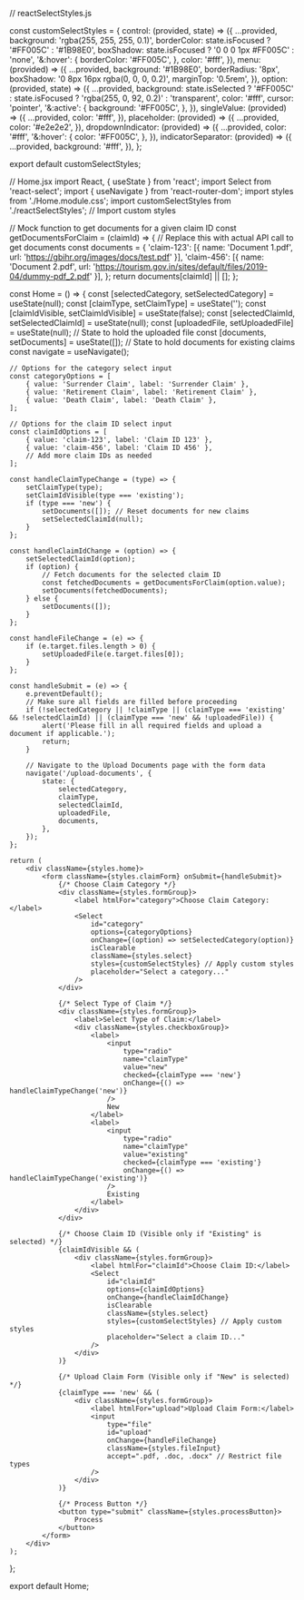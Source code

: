 // reactSelectStyles.js

const customSelectStyles = {
    control: (provided, state) => ({
        ...provided,
        background: 'rgba(255, 255, 255, 0.1)',
        borderColor: state.isFocused ? '#FF005C' : '#1B98E0',
        boxShadow: state.isFocused ? '0 0 0 1px #FF005C' : 'none',
        '&:hover': {
            borderColor: '#FF005C',
        },
        color: '#fff',
    }),
    menu: (provided) => ({
        ...provided,
        background: '#1B98E0',
        borderRadius: '8px',
        boxShadow: '0 8px 16px rgba(0, 0, 0, 0.2)',
        marginTop: '0.5rem',
    }),
    option: (provided, state) => ({
        ...provided,
        background: state.isSelected
            ? '#FF005C'
            : state.isFocused
            ? 'rgba(255, 0, 92, 0.2)'
            : 'transparent',
        color: '#fff',
        cursor: 'pointer',
        '&:active': {
            background: '#FF005C',
        },
    }),
    singleValue: (provided) => ({
        ...provided,
        color: '#fff',
    }),
    placeholder: (provided) => ({
        ...provided,
        color: '#e2e2e2',
    }),
    dropdownIndicator: (provided) => ({
        ...provided,
        color: '#fff',
        '&:hover': {
            color: '#FF005C',
        },
    }),
    indicatorSeparator: (provided) => ({
        ...provided,
        background: '#fff',
    }),
};

export default customSelectStyles;


// Home.jsx
import React, { useState } from 'react';
import Select from 'react-select';
import { useNavigate } from 'react-router-dom';
import styles from './Home.module.css';
import customSelectStyles from './reactSelectStyles'; // Import custom styles

// Mock function to get documents for a given claim ID
const getDocumentsForClaim = (claimId) => {
    // Replace this with actual API call to get documents
    const documents = {
        'claim-123': [{ name: 'Document 1.pdf', url: 'https://gbihr.org/images/docs/test.pdf' }],
        'claim-456': [{ name: 'Document 2.pdf', url: 'https://tourism.gov.in/sites/default/files/2019-04/dummy-pdf_2.pdf' }],
    };
    return documents[claimId] || [];
};

const Home = () => {
    const [selectedCategory, setSelectedCategory] = useState(null);
    const [claimType, setClaimType] = useState('');
    const [claimIdVisible, setClaimIdVisible] = useState(false);
    const [selectedClaimId, setSelectedClaimId] = useState(null);
    const [uploadedFile, setUploadedFile] = useState(null); // State to hold the uploaded file
    const [documents, setDocuments] = useState([]); // State to hold documents for existing claims
    const navigate = useNavigate();

    // Options for the category select input
    const categoryOptions = [
        { value: 'Surrender Claim', label: 'Surrender Claim' },
        { value: 'Retirement Claim', label: 'Retirement Claim' },
        { value: 'Death Claim', label: 'Death Claim' },
    ];

    // Options for the claim ID select input
    const claimIdOptions = [
        { value: 'claim-123', label: 'Claim ID 123' },
        { value: 'claim-456', label: 'Claim ID 456' },
        // Add more claim IDs as needed
    ];

    const handleClaimTypeChange = (type) => {
        setClaimType(type);
        setClaimIdVisible(type === 'existing');
        if (type === 'new') {
            setDocuments([]); // Reset documents for new claims
            setSelectedClaimId(null);
        }
    };

    const handleClaimIdChange = (option) => {
        setSelectedClaimId(option);
        if (option) {
            // Fetch documents for the selected claim ID
            const fetchedDocuments = getDocumentsForClaim(option.value);
            setDocuments(fetchedDocuments);
        } else {
            setDocuments([]);
        }
    };

    const handleFileChange = (e) => {
        if (e.target.files.length > 0) {
            setUploadedFile(e.target.files[0]);
        }
    };

    const handleSubmit = (e) => {
        e.preventDefault();
        // Make sure all fields are filled before proceeding
        if (!selectedCategory || !claimType || (claimType === 'existing' && !selectedClaimId) || (claimType === 'new' && !uploadedFile)) {
            alert('Please fill in all required fields and upload a document if applicable.');
            return;
        }

        // Navigate to the Upload Documents page with the form data
        navigate('/upload-documents', {
            state: {
                selectedCategory,
                claimType,
                selectedClaimId,
                uploadedFile,
                documents,
            },
        });
    };

    return (
        <div className={styles.home}>
            <form className={styles.claimForm} onSubmit={handleSubmit}>
                {/* Choose Claim Category */}
                <div className={styles.formGroup}>
                    <label htmlFor="category">Choose Claim Category:</label>
                    <Select
                        id="category"
                        options={categoryOptions}
                        onChange={(option) => setSelectedCategory(option)}
                        isClearable
                        className={styles.select}
                        styles={customSelectStyles} // Apply custom styles
                        placeholder="Select a category..."
                    />
                </div>

                {/* Select Type of Claim */}
                <div className={styles.formGroup}>
                    <label>Select Type of Claim:</label>
                    <div className={styles.checkboxGroup}>
                        <label>
                            <input
                                type="radio"
                                name="claimType"
                                value="new"
                                checked={claimType === 'new'}
                                onChange={() => handleClaimTypeChange('new')}
                            />
                            New
                        </label>
                        <label>
                            <input
                                type="radio"
                                name="claimType"
                                value="existing"
                                checked={claimType === 'existing'}
                                onChange={() => handleClaimTypeChange('existing')}
                            />
                            Existing
                        </label>
                    </div>
                </div>

                {/* Choose Claim ID (Visible only if "Existing" is selected) */}
                {claimIdVisible && (
                    <div className={styles.formGroup}>
                        <label htmlFor="claimId">Choose Claim ID:</label>
                        <Select
                            id="claimId"
                            options={claimIdOptions}
                            onChange={handleClaimIdChange}
                            isClearable
                            className={styles.select}
                            styles={customSelectStyles} // Apply custom styles
                            placeholder="Select a claim ID..."
                        />
                    </div>
                )}

                {/* Upload Claim Form (Visible only if "New" is selected) */}
                {claimType === 'new' && (
                    <div className={styles.formGroup}>
                        <label htmlFor="upload">Upload Claim Form:</label>
                        <input
                            type="file"
                            id="upload"
                            onChange={handleFileChange}
                            className={styles.fileInput}
                            accept=".pdf, .doc, .docx" // Restrict file types
                        />
                    </div>
                )}

                {/* Process Button */}
                <button type="submit" className={styles.processButton}>
                    Process
                </button>
            </form>
        </div>
    );
};

export default Home;
